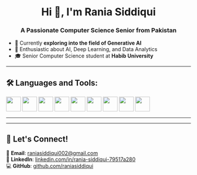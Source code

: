 <h1 align="center">Hi 👋, I'm Rania Siddiqui</h1>
<h3 align="center">A Passionate Computer Science Senior from Pakistan</h3>

- 🌱 Currently **exploring into the field of Generative AI**  
- 🚀 Enthusiastic about AI, Deep Learning, and Data Analytics   
- 🎓 Senior Computer Science student at **Habib University**  

---

## 🛠️ Languages and Tools:
<p align="left">
  <img src="https://cdn.jsdelivr.net/gh/devicons/devicon/icons/python/python-original.svg" width="40" height="40"/>
  <img src="https://cdn.jsdelivr.net/gh/devicons/devicon/icons/cplusplus/cplusplus-original.svg" width="40" height="40"/>
  <img src="https://cdn.jsdelivr.net/gh/devicons/devicon/icons/javascript/javascript-original.svg" width="40" height="40"/>
  <img src="https://cdn.jsdelivr.net/gh/devicons/devicon/icons/react/react-original.svg" width="40" height="40"/>
  <img src="https://cdn.jsdelivr.net/gh/devicons/devicon/icons/nodejs/nodejs-original.svg" width="40" height="40"/>
  <img src="https://cdn.jsdelivr.net/gh/devicons/devicon/icons/mongodb/mongodb-original.svg" width="40" height="40"/>
  <img src="https://cdn.jsdelivr.net/gh/devicons/devicon/icons/mysql/mysql-original.svg" width="40" height="40"/>
  <img src="https://cdn.jsdelivr.net/gh/devicons/devicon/icons/git/git-original.svg" width="40" height="40"/>
  <img src="https://cdn.jsdelivr.net/gh/devicons/devicon/icons/csharp/csharp-original.svg" width="40" height="40"/>
</p>



---
 

---

## 🚀 Let's Connect!
📩 **Email**: [raniasiddiqui002@gmail.com](mailto:raniasiddiqui002@gmail.com)  
🔗 **LinkedIn**: [linkedin.com/in/rania-siddiqui-79517a280](https://linkedin.com/in/rania-siddiqui-79517a280)  
💻 **GitHub**: [github.com/raniasiddiqui](https://github.com/raniasiddiqui)  

